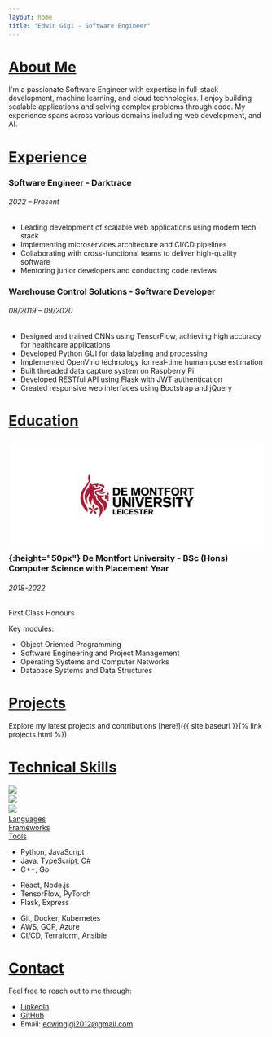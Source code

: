 ```yaml
---
layout: home
title: "Edwin Gigi - Software Engineer"
---
```

# <ins>About Me</ins>
I'm a passionate Software Engineer with expertise in full-stack development, machine learning, and cloud technologies. I enjoy building scalable applications and solving complex problems through code. My experience spans across various domains including web development, and AI.

# <ins>Experience</ins>
### Software Engineer - Darktrace
###### 2022 – Present
* Leading development of scalable web applications using modern tech stack
* Implementing microservices architecture and CI/CD pipelines
* Collaborating with cross-functional teams to deliver high-quality software
* Mentoring junior developers and conducting code reviews

### Warehouse Control Solutions - Software Developer
###### 08/2019 – 09/2020 
* Designed and trained CNNs using TensorFlow, achieving high accuracy for healthcare applications
* Developed Python GUI for data labeling and processing
* Implemented OpenVino technology for real-time human pose estimation
* Built threaded data capture system on Raspberry Pi
* Developed RESTful API using Flask with JWT authentication
* Created responsive web interfaces using Bootstrap and jQuery

# <ins>Education</ins>
### ![De Montfort University](/assets/images/De-Montfort-Uni.png){:height="50px"} De Montfort University - BSc (Hons) Computer Science with Placement Year
###### 2018-2022
First Class Honours

Key modules:
* Object Oriented Programming
* Software Engineering and Project Management
* Operating Systems and Computer Networks
* Database Systems and Data Structures

# <ins>Projects</ins>
Explore my latest projects and contributions [here!]({{ site.baseurl }}{% link projects.html %})

# <ins>Technical Skills</ins>
<div class="container">
    <div class="row">
        <div class="col-sm">
            <img src="{{ "/assets/images/devIcon.png" | relative_url }}" height="75px">
        </div>
        <div class="col-sm">
            <img src="{{ "/assets/images/skills/frameworkIcon.png" | relative_url }}" height="75px">
        </div>
        <div class="col-sm">
            <img src="{{ "/assets/images/skills/tools.png" | relative_url }}" height="75px">
        </div>
    </div>
    <div class="row">
        <div class="col-sm">
            <ins>Languages</ins>
        </div>
        <div class="col-sm">
            <ins>Frameworks</ins>
        </div>
        <div class="col-sm">
            <ins>Tools</ins>
        </div>
    </div>
    <div class="row">
        <div class="col-sm">
        <ul class="list-unstyled">
            <li>
                <div class="container">
                <div class="row">
                    <div class="col-sm">
                        Python, JavaScript    
                    </div>
                    <div class="col-sm">
                        <span class="fa fa-star checked"></span>
                        <span class="fa fa-star checked"></span>
                        <span class="fa fa-star checked"></span>
                        <span class="fa fa-star checked"></span>
                        <span class="fa fa-star checked"></span>    
                    </div>
                </div>
                </div>
            </li>
            <li>
                <div class="container">
                <div class="row">
                    <div class="col-sm">
                        Java, TypeScript, C#  
                    </div>
                    <div class="col-sm">
                        <span class="fa fa-star checked"></span>
                        <span class="fa fa-star checked"></span>
                        <span class="fa fa-star checked"></span>
                        <span class="fa fa-star checked"></span>
                    </div>
                </div>
                </div>
            </li>
            <li>
                <div class="container">
                <div class="row">
                    <div class="col-sm">
                        C++, Go    
                    </div>
                    <div class="col-sm">
                        <span class="fa fa-star checked"></span>
                        <span class="fa fa-star checked"></span>
                        <span class="fa fa-star checked"></span>
                        <span class="fa fa-star-half checked"></span>    
                    </div>
                </div>
                </div>
            </li>
        </ul>
        </div>
        <div class="col-sm">
        <ul class="list-unstyled">
            <li>
                <div class="container">
                <div class="row">
                    <div class="col-sm">
                        React, Node.js    
                    </div>
                    <div class="col-sm">
                        <span class="fa fa-star checked"></span>
                        <span class="fa fa-star checked"></span>
                        <span class="fa fa-star checked"></span>
                        <span class="fa fa-star checked"></span>
                        <span class="fa fa-star checked"></span>
                    </div>
                </div>
                </div>
            </li>
            <li>
                <div class="container">
                <div class="row">
                    <div class="col-sm">
                        TensorFlow, PyTorch
                    </div>
                    <div class="col-sm">
                        <span class="fa fa-star checked"></span>
                        <span class="fa fa-star checked"></span>
                        <span class="fa fa-star checked"></span>
                        <span class="fa fa-star checked"></span>
                    </div>
                </div>
                </div>
            </li>
            <li>
                <div class="container">
                <div class="row">
                    <div class="col-sm">
                        Flask, Express
                    </div>
                    <div class="col-sm">
                        <span class="fa fa-star checked"></span>
                        <span class="fa fa-star checked"></span>
                        <span class="fa fa-star checked"></span>
                        <span class="fa fa-star checked"></span>
                    </div>
                </div>
                </div>
            </li>
        </ul>
        </div>
        <div class="col-sm">
        <ul class="list-unstyled">
            <li>
                <div class="container">
                <div class="row">
                    <div class="col-sm">
                        Git, Docker, Kubernetes
                    </div>
                    <div class="col-sm">
                        <span class="fa fa-star checked"></span>
                        <span class="fa fa-star checked"></span>
                        <span class="fa fa-star checked"></span>
                        <span class="fa fa-star checked"></span>
                        <span class="fa fa-star checked"></span>
                    </div>
                </div>
                </div>
            </li>
            <li>
                <div class="container">
                <div class="row">
                    <div class="col-sm">
                        AWS, GCP, Azure   
                    </div>
                    <div class="col-sm">
                        <span class="fa fa-star checked"></span>
                        <span class="fa fa-star checked"></span>
                        <span class="fa fa-star checked"></span>
                        <span class="fa fa-star checked"></span>
                    </div>
                </div>
                </div>
            </li>
            <li>
                <div class="container">
                <div class="row">
                    <div class="col-sm">
                        CI/CD, Terraform, Ansible
                    </div>
                    <div class="col-sm">
                        <span class="fa fa-star checked"></span>
                        <span class="fa fa-star checked"></span>
                        <span class="fa fa-star checked"></span>
                        <span class="fa fa-star checked"></span>
                    </div>
                </div>
                </div>
            </li>
        </ul>
        </div>
    </div>
</div>

# <ins>Contact</ins>
Feel free to reach out to me through:
* [LinkedIn](https://linkedin.com/in/edwin-gigi)
* [GitHub](https://github.com/edwingigi)
* Email: edwingigi2012@gmail.com